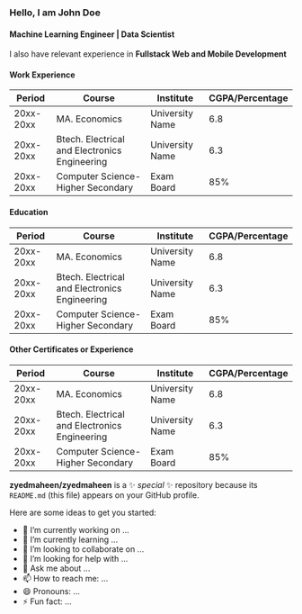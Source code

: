 


### Hello, I am John Doe
#### Machine Learning Engineer | Data Scientist

I also have relevant experience in **Fullstack Web and Mobile Development**

#### Work Experience
| Period |Course| Institute |CGPA/Percentage|
|---|---|---|---|
|20xx-20xx| MA. Economics | University Name | 6.8 |
|20xx-20xx| Btech. Electrical and Electronics Engineering | University Name | 6.3|
|20xx-20xx| Computer Science- Higher Secondary | Exam Board| 85% |

#### Education
| Period |Course| Institute |CGPA/Percentage|
|---|---|---|---|
|20xx-20xx| MA. Economics | University Name | 6.8 |
|20xx-20xx| Btech. Electrical and Electronics Engineering | University Name | 6.3|
|20xx-20xx| Computer Science- Higher Secondary | Exam Board| 85% |


#### Other Certificates or Experience
| Period |Course| Institute |CGPA/Percentage|
|---|---|---|---|
|20xx-20xx| MA. Economics | University Name | 6.8 |
|20xx-20xx| Btech. Electrical and Electronics Engineering | University Name | 6.3|
|20xx-20xx| Computer Science- Higher Secondary | Exam Board| 85% |





**zyedmaheen/zyedmaheen** is a ✨ _special_ ✨ repository because its `README.md` (this file) appears on your GitHub profile.

Here are some ideas to get you started:

- 🔭 I’m currently working on ...
- 🌱 I’m currently learning ...
- 👯 I’m looking to collaborate on ...
- 🤔 I’m looking for help with ...
- 💬 Ask me about ...
- 📫 How to reach me: ...
- 😄 Pronouns: ...
- ⚡ Fun fact: ...

